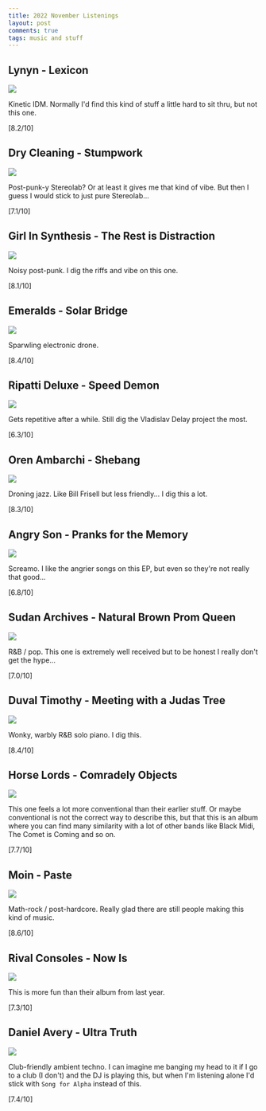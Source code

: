 ```yaml
---
title: 2022 November Listenings
layout: post
comments: true
tags: music and stuff
---
```


## Lynyn - Lexicon

  ![](https://f4.bcbits.com/img/a0055427972_16.jpg)

  Kinetic IDM. Normally I'd find this kind of stuff a little hard to sit thru, but not this one.

  [8.2/10]

## Dry Cleaning - Stumpwork

  ![](https://f4.bcbits.com/img/a2082562256_16.jpg)

  Post-punk-y Stereolab? Or at least it gives me that kind of vibe. But then I guess I would stick to just pure Stereolab...

  [7.1/10]

## Girl In Synthesis - The Rest is Distraction

  ![](https://f4.bcbits.com/img/a1786802869_16.jpg)

  Noisy post-punk. I dig the riffs and vibe on this one.

  [8.1/10]

## Emeralds - Solar Bridge

  ![](https://f4.bcbits.com/img/a1984358756_16.jpg)

  Sparwling electronic drone.

  [8.4/10]

## Ripatti Deluxe - Speed Demon

  ![](https://f4.bcbits.com/img/a0900556404_16.jpg)

  Gets repetitive after a while. Still dig the Vladislav Delay project the most.

  [6.3/10]

## Oren Ambarchi - Shebang

  ![](https://f4.bcbits.com/img/a0393255258_16.jpg)

  Droning jazz. Like Bill Frisell but less friendly... I dig this a lot.

  [8.3/10]

## Angry Son - Pranks for the Memory

  ![](https://f4.bcbits.com/img/a2542860774_16.jpg)

  Screamo. I like the angrier songs on this EP, but even so they're not really that good...

  [6.8/10]

## Sudan Archives - Natural Brown Prom Queen

  ![](https://f4.bcbits.com/img/a1589291795_16.jpg)

  R&B / pop. This one is extremely well received but to be honest I really don't get the hype...

  [7.0/10]

## Duval Timothy - Meeting with a Judas Tree

  ![](https://f4.bcbits.com/img/a0471216186_16.jpg)

  Wonky, warbly R&B solo piano. I dig this.

  [8.4/10]

## Horse Lords - Comradely Objects

  ![](https://f4.bcbits.com/img/a0155432732_16.jpg)

  This one feels a lot more conventional than their earlier stuff. Or maybe conventional is not the correct way to describe this, but that this is an album where you can find many similarity with a lot of other bands like Black Midi, The Comet is Coming and so on.

  [7.7/10]

## Moin - Paste

  ![](https://f4.bcbits.com/img/a0190779692_16.jpg)

  Math-rock / post-hardcore. Really glad there are still people making this kind of music.

  [8.6/10]

## Rival Consoles - Now Is

  ![](https://f4.bcbits.com/img/a1538288243_16.jpg)

  This is more fun than their album from last year.

  [7.3/10]

## Daniel Avery - Ultra Truth

  ![](https://f4.bcbits.com/img/a2631565452_16.jpg)

  Club-friendly ambient techno. I can imagine me banging my head to it if I go to a club (I don't) and the DJ is playing this, but when I'm listening alone I'd stick with `Song for Alpha` instead of this.

  [7.4/10]
